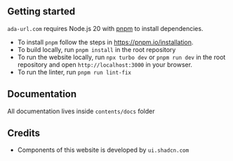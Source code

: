 ## Getting started

`ada-url.com` requires Node.js 20 with [pnpm](https://pnpm.io) to install dependencies.

- To install `pnpm` follow the steps in https://pnpm.io/installation.
- To build locally, run `pnpm install` in the root repository 
- To run the website locally, run `npx turbo dev` or `pnpm run dev` in the root repository and open `http://localhost:3000` in your browser.
- To run the linter, run `pnpm run lint-fix`

## Documentation

All documentation lives inside `contents/docs` folder

## Credits

- Components of this website is developed by `ui.shadcn.com`
